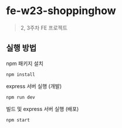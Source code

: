 # fe-w23-shoppinghow

> 2, 3주차 FE 프로젝트

## 실행 방법

npm 패키지 설치

```
npm install
```

express 서버 실행 (개발)

```
npm run dev
```

빌드 및 express 서버 실행 (배포)

```
npm start
```